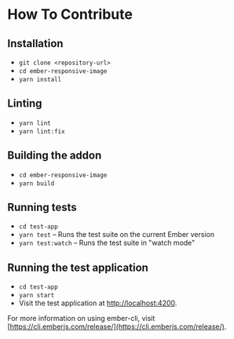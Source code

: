 # How To Contribute

## Installation

* `git clone <repository-url>`
* `cd ember-responsive-image`
* `yarn install`

## Linting

* `yarn lint`
* `yarn lint:fix`

## Building the addon

* `cd ember-responsive-image`
* `yarn build`

## Running tests

* `cd test-app`
* `yarn test` – Runs the test suite on the current Ember version
* `yarn test:watch` – Runs the test suite in "watch mode"

## Running the test application

* `cd test-app`
* `yarn start`
* Visit the test application at [http://localhost:4200](http://localhost:4200).

For more information on using ember-cli, visit [https://cli.emberjs.com/release/](https://cli.emberjs.com/release/).
